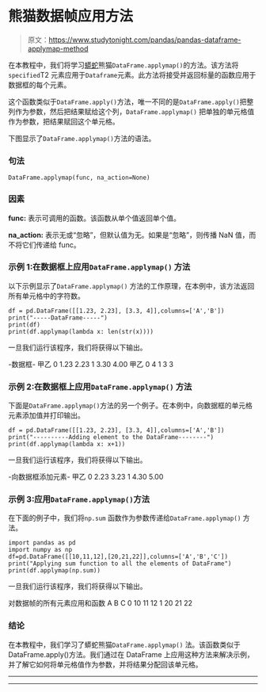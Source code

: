# 熊猫数据帧应用方法

> 原文：<https://www.studytonight.com/pandas/pandas-dataframe-applymap-method>

在本教程中，我们将学习[蟒蛇](https://www.studytonight.com/python/getting-started-with-python)熊猫`DataFrame.applymap()`的方法。该方法将`specified`T2 元素应用于`Dataframe`元素。此方法将接受并返回标量的函数应用于数据框的每个元素。

这个函数类似于`DataFrame.apply()`方法，唯一不同的是`DataFrame.apply()`把整列作为参数，然后把结果赋给这个列，`DataFrame.applymap()` 把单独的单元格值作为参数，把结果赋回这个单元格。

下图显示了`DataFrame.applymap()`方法的语法。

### 句法

```
DataFrame.applymap(func, na_action=None)
```

### 因素

**func:** 表示可调用的函数。该函数从单个值返回单个值。

**na_action:** 表示无或“忽略”，但默认值为无。如果是“忽略”，则传播 NaN 值，而不将它们传递给 func。

### 示例 1:在数据框上应用`DataFrame.applymap()` 方法

以下示例显示了`DataFrame.applymap()` 方法的工作原理，在本例中，该方法返回所有单元格中的字符数。

```
df = pd.DataFrame([[1.23, 2.23], [3.3, 4]],columns=['A','B'])
print("-----DataFrame-----")
print(df)
print(df.applymap(lambda x: len(str(x))))
```

一旦我们运行该程序，我们将获得以下输出。

-数据框-
甲乙
0 1.23 2.23
1 3.30 4.00
甲乙
0 4
1 3 3

### 示例 2:在数据框上应用`DataFrame.applymap()` 方法

下面是`DataFrame.applymap()`方法的另一个例子。在本例中，向数据框的单元格元素添加值并打印输出。

```
df = pd.DataFrame([[1.23, 2.23], [3.3, 4]],columns=['A','B'])
print("----------Adding element to the DataFrame--------")
print(df.applymap(lambda x: x+1))
```

一旦我们运行该程序，我们将获得以下输出。

-向数据框添加元素-
甲乙
0 2.23 3.23
1 4.30 5.00

### 示例 3:应用`DataFrame.applymap()`方法

在下面的例子中，我们将`np.sum` 函数作为参数传递给`DataFrame.applymap()` 方法。

```
import pandas as pd
import numpy as np
df=pd.DataFrame([[10,11,12],[20,21,22]],columns=['A','B','C'])
print("Applying sum function to all the elements of DataFrame")
print(df.applymap(np.sum))
```

一旦我们运行该程序，我们将获得以下输出。

对数据帧的所有元素应用和函数
A B C
0 10 11 12
1 20 21 22

### 结论

在本教程中，我们学习了蟒蛇熊猫`DataFrame.applymap()` 法。该函数类似于 DataFrame.apply()方法。我们通过在 DataFrame 上应用这种方法来解决示例，并了解它如何将单元格值作为参数，并将结果分配回该单元格。

* * *

* * *